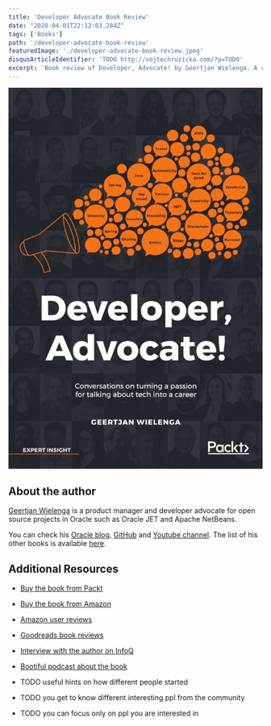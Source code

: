 ```yaml
---
title: 'Developer Advocate Book Review'
date: "2020-04-01T22:12:03.284Z"
tags: ['Books']
path: '/developer-advocate-book-review'
featuredImage: './developer-advocate-book-review.jpeg'
disqusArticleIdentifier: 'TODO http://vojtechruzicka.com/?p=TODO'
excerpt: 'Book review of Developer, Advocate! by Geertjan Wielenga. A collection of conversations with developer advocates about their work, tech communities and the road to becoming a developer advocate.'
---
```


![Developer Advocate Book Review](./developer-advocate-book-review.jpeg)

## About the author
[Geertjan Wielenga](https://twitter.com/GeertjanW) is a product manager and developer advocate for open source projects in Oracle such as Oracle JET and Apache NetBeans.

You can check his [Oracle blog](https://blogs.oracle.com/author/geertjan-wielenga), [GitHub](https://github.com/GeertjanWielenga) and [Youtube channel](https://www.youtube.com/user/GeertjanWielenga1/videos). The list of his other books is available [here](https://www.amazon.com/s?i=stripbooks&rh=p_27%3AGeertjan+Wielenga&s=relevancerank&text=Geertjan+Wielenga&ref=dp_byline_sr_book_1).

## Additional Resources
- [Buy the book from Packt](https://www.packtpub.com/business-other/developer-advocate)
- [Buy the book from Amazon](https://www.amazon.com/Developer-Advocate-Conversations-turning-passion/dp/1789138744)
- [Amazon user reviews](https://www.amazon.com/Developer-Advocate-Conversations-turning-passion/dp/1789138744#customerReviews)
- [Goodreads book reviews](https://www.goodreads.com/book/show/48574066-developer-advocate)
- [Interview with the author on InfoQ](https://www.infoq.com/articles/developer-advocate/)
- [Bootiful podcast about the book](https://spring.io/blog/2019/10/04/a-bootiful-podcast-oracle-s-geertjan-wielenga-on-his-new-book-developer-advocate)



- TODO useful hints on how different people started
- TODO you get to know different interesting ppl from the community
- TODO you can focus only on ppl you are interested in